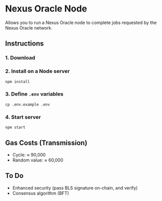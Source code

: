 # Nexus Oracle Node

Allows you to run a Nexus Oracle node to complete jobs requested by the Nexus Oracle network.

## Instructions

### 1. Download

### 2. Install on a Node server

```
npm install
```

### 3. Define `.env` variables

```
cp .env.example .env
```

### 4. Start server

```
npm start
```

## Gas Costs (Transmission)

* Cycle: ≈ 90,000
* Random value: ≈ 60,000

## To Do

- Enhanced security (pass BLS signature on-chain, and verify)
- Consensus algorithm (BFT)
